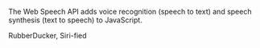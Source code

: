 The Web Speech API adds voice recognition (speech to text) and speech synthesis (text to speech) to JavaScript. 

RubberDucker, Siri-fied
